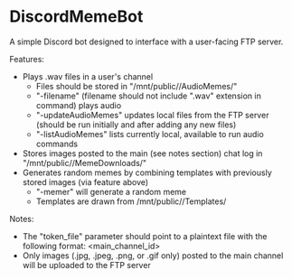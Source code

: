 # DiscordMemeBot

A simple Discord bot designed to interface with a user-facing FTP server.

Features:
- Plays .wav files in a user's channel
	- Files should be stored in "/mnt/public/<username>/AudioMemes/"
	- "-filename" (filename should not include ".wav" extension in command) plays audio
	- "-updateAudioMemes" updates local files from the FTP server (should be run initially and after adding any new files)
	- "-listAudioMemes" lists currently local, available to run audio commands
- Stores images posted to the main (see notes section) chat log in "/mnt/public/<username>/MemeDownloads/"
- Generates random memes by combining templates with previously stored images (via feature above)
	- "-memer" will generate a random meme
	- Templates are drawn from /mnt/public/<username>/Templates/

Notes:
- The "token_file" parameter should point to a plaintext file with the following format:
	<token>
	<main_channel_id>
- Only images (.jpg, .jpeg, .png, or .gif only) posted to the main channel will be uploaded to the FTP server
